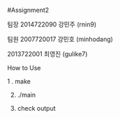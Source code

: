 #Assignment2

팀장
2014722090 강민주 (rnin9)

팀원
2007720017 강민호 (minhodang)

2013722001 최영진 (gulike7)


How to Use

1 . make 

2. ./main 

3. check output
